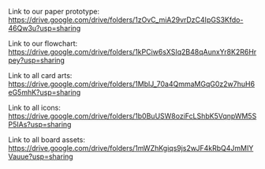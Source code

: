 Link to our paper prototype:\
https://drive.google.com/drive/folders/1zOvC_miA29vrDzC4IpGS3Kfdo-46Qw3u?usp=sharing

Link to our flowchart:\
https://drive.google.com/drive/folders/1kPCiw6sXSIq2B48qAunxYr8K2R6Hrpey?usp=sharing

Link to all card arts:\
https://drive.google.com/drive/folders/1MblJ_70a4QmmaMGqG0z2w7huH6eG5mhK?usp=sharing

Link to all icons:\
https://drive.google.com/drive/folders/1b0BuUSW8oziFcLShbK5VqnpWM5SP5IAs?usp=sharing

Link to all board assets:\
https://drive.google.com/drive/folders/1mWZhKgiqs9js2wJF4kRbQ4JmMIYVauue?usp=sharing